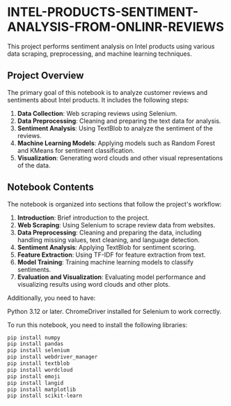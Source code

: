 # INTEL-PRODUCTS-SENTIMENT-ANALYSIS-FROM-ONLINR-REVIEWS

This project performs sentiment analysis on Intel products using various data scraping, preprocessing, and machine learning techniques.

## Project Overview

The primary goal of this notebook is to analyze customer reviews and sentiments about Intel products. It includes the following steps:
1. **Data Collection**: Web scraping reviews using Selenium.
2. **Data Preprocessing**: Cleaning and preparing the text data for analysis.
3. **Sentiment Analysis**: Using TextBlob to analyze the sentiment of the reviews.
4. **Machine Learning Models**: Applying models such as Random Forest and KMeans for sentiment classification.
5. **Visualization**: Generating word clouds and other visual representations of the data.

## Notebook Contents

The notebook is organized into sections that follow the project's workflow:
1. **Introduction**: Brief introduction to the project.
2. **Web Scraping**: Using Selenium to scrape review data from websites.
3. **Data Preprocessing**: Cleaning and preparing the data, including handling missing values, text cleaning, and language detection.
4. **Sentiment Analysis**: Applying TextBlob for sentiment scoring.
5. **Feature Extraction**: Using TF-IDF for feature extraction from text.
6. **Model Training**: Training machine learning models to classify sentiments.
7. **Evaluation and Visualization**: Evaluating model performance and visualizing results using word clouds and other plots.

Additionally, you need to have:

Python 3.12 or later.
ChromeDriver installed for Selenium to work correctly.

To run this notebook, you need to install the following libraries:

```bash
pip install numpy
pip install pandas
pip install selenium
pip install webdriver_manager
pip install textblob
pip install wordcloud
pip install emoji
pip install langid
pip install matplotlib
pip install scikit-learn 
